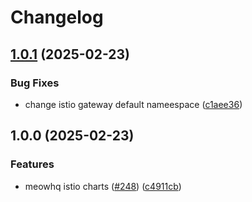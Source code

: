 # Changelog

## [1.0.1](https://github.com/sunggun-yu/meowhq-helm-charts/compare/meowhq-istio-gateway-v1.0.0...meowhq-istio-gateway-v1.0.1) (2025-02-23)


### Bug Fixes

* change istio gateway default nameespace ([c1aee36](https://github.com/sunggun-yu/meowhq-helm-charts/commit/c1aee360476a0df1079f5e70e596ce5a8bebb48e))

## 1.0.0 (2025-02-23)


### Features

* meowhq istio charts ([#248](https://github.com/sunggun-yu/meowhq-helm-charts/issues/248)) ([c4911cb](https://github.com/sunggun-yu/meowhq-helm-charts/commit/c4911cb001381da1c3ab716b2e997f6d1a3186c2))
